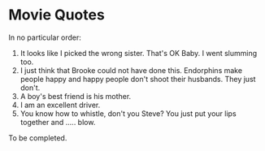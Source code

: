 Movie Quotes
============

In no particular order:
1. It looks like I picked the wrong sister. That's OK Baby. I went slumming too.
2. I just think that Brooke could not have done this. Endorphins make people happy and happy people don't shoot their husbands. They just don't.
3. A boy's best friend is his mother.
4. I am an excellent driver.
5. You know how to whistle, don't you Steve? You just put your lips together and ..... blow.

To be completed.